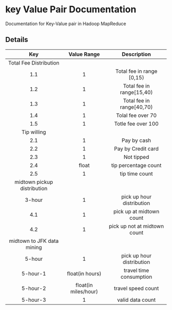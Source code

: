 # key Value Pair Documentation
Documentation for Key-Value pair in Hadoop MapReduce 

## Details
|Key  	|Value Range 	|Description|
|:-----:|:-------------:|:---------:|
|		Total Fee Distribution			|
|	1.1	|1				|	Total fee	in range [0,15)	|
|	1.2	|1				|	Total fee in range[15,40)		|
|	1.3	|1				|	Total fee in range[40,70)		|
|	1.4	|1				|	Tolal fee over 70		|
|1.5	|1				| Totle fee over 100
|		Tip willing 			|
|	2.1	|1				|	Pay by cash		|
|	2.2	|1				|	Pay by Credit card		|
|	2.3	|	1			|	Not tipped		|
|	2.4	|	float			|	tip percentage count		|
|	2.5	|	1			|		tip time count	|
|		midtown pickup distribution							|
|    3-hour |	1		| pick up hour distribution|
|	4.1	|1				|pick up at midtown count|
|4.2	|1				|pick up not at midtown count|
|midtown to JFK data mining	|
|5-hour	|	1	| pick up hour distribution|
|5-hour-1	| float(in hours) 	| travel time consumption|
|5-hour-2|	float(in miles/hour)| travel speed count|
|5-hour-3|	1				| valid data count|

